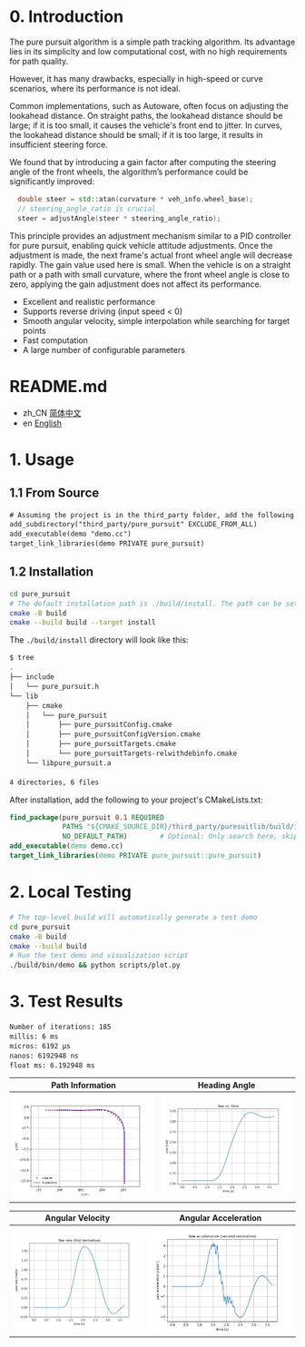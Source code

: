 
# 0. Introduction
The pure pursuit algorithm is a simple path tracking algorithm. Its advantage lies in its simplicity and low computational cost, with no high requirements for path quality. 

However, it has many drawbacks, especially in high-speed or curve scenarios, where its performance is not ideal.

Common implementations, such as Autoware, often focus on adjusting the lookahead distance. On straight paths, the lookahead distance should be large; if it is too small, it causes the vehicle's front end to jitter. In curves, the lookahead distance should be small; if it is too large, it results in insufficient steering force.

We found that by introducing a gain factor after computing the steering angle of the front wheels, the algorithm’s performance could be significantly improved:
```c++
  double steer = std::atan(curvature * veh_info.wheel_base);
  // steering_angle_ratio is crucial
  steer = adjustAngle(steer * steering_angle_ratio);
```

This principle provides an adjustment mechanism similar to a PID controller for pure pursuit, enabling quick vehicle attitude adjustments. Once the adjustment is made, the next frame's actual front wheel angle will decrease rapidly. The gain value used here is small. When the vehicle is on a straight path or a path with small curvature, where the front wheel angle is close to zero, applying the gain adjustment does not affect its performance.

+ Excellent and realistic performance
+ Supports reverse driving (input speed < 0)
+ Smooth angular velocity, simple interpolation while searching for target points
+ Fast computation
+ A large number of configurable parameters

# README.md
- zh_CN [简体中文](/readme/README_ZH.md)
- en [English](README.md)

# 1. Usage
## 1.1 From Source
```CMakeLists.txt
# Assuming the project is in the third_party folder, add the following to the current project's CMakeLists.txt
add_subdirectory("third_party/pure_pursuit" EXCLUDE_FROM_ALL)
add_executable(demo "demo.cc")
target_link_libraries(demo PRIVATE pure_pursuit)
```

## 1.2 Installation
```bash
cd pure_pursuit
# The default installation path is ./build/install. The path can be set with CMAKE_INSTALL_PREFIX
cmake -B build
cmake --build build --target install
```
The `./build/install` directory will look like this:
```bash
$ tree
.
├── include
│   └── pure_pursuit.h
└── lib
    ├── cmake
    │   └── pure_pursuit
    │       ├── pure_pursuitConfig.cmake
    │       ├── pure_pursuitConfigVersion.cmake
    │       ├── pure_pursuitTargets.cmake
    │       └── pure_pursuitTargets-relwithdebinfo.cmake
    └── libpure_pursuit.a

4 directories, 6 files
```

After installation, add the following to your project's CMakeLists.txt:
```cmake
find_package(pure_pursuit 0.1 REQUIRED
             PATHS "${CMAKE_SOURCE_DIR}/third_party/puresuitlib/build/install"  # Local install directory
             NO_DEFAULT_PATH)        # Optional: Only search here, skip system paths
add_executable(demo demo.cc)
target_link_libraries(demo PRIVATE pure_pursuit::pure_pursuit)
```

# 2. Local Testing
```bash
# The top-level build will automatically generate a test demo
cd pure_pursuit
cmake -B build
cmake --build build
# Run the test demo and visualization script
./build/bin/demo && python scripts/plot.py
```

# 3. Test Results
```bash
Number of iterations: 185
millis: 6 ms
micros: 6192 μs
nanos: 6192948 ns
float ms: 6.192948 ms
```

<!-- To display multiple images side by side, you can use tables like this -->
| Path Information        | Heading Angle        
| --------------------- | ------------------ 
| ![Path](/scripts/path.png) | ![Yaw](/scripts/yaw.png) 

| Angular Velocity        | Angular Acceleration        
| --------------------- | -------------------- 
| ![Path](/scripts/yaw_rate.png) | ![Yaw](/scripts/yaw_accel.png) 

